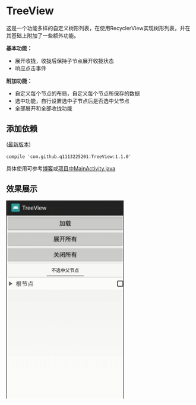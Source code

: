 # TreeView
这是一个功能多样的自定义树形列表，在使用RecyclerView实现树形列表，并在其基础上附加了一些额外功能。

**基本功能：**
- 展开收拢，收拢后保持子节点展开收拢状态
- 响应点击事件

**附加功能：**
- 自定义每个节点的布局，自定义每个节点所保存的数据
- 选中功能，自行设置选中子节点后是否选中父节点
- 全部展开和全部收拢功能

## 添加依赖
([最新版本](https://github.com/q1113225201/TreeView/releases/latest))

``compile 'com.github.q1113225201:TreeView:1.1.0'``

具体使用可参考[博客](http://blog.csdn.net/q1113225201/article/details/79252546)或[项目中MainActivity.java](https://github.com/q1113225201/TreeView/blob/master/app/src/main/java/com/sjl/treeview/MainActivity.java)

## 效果展示
![url](show.gif)

